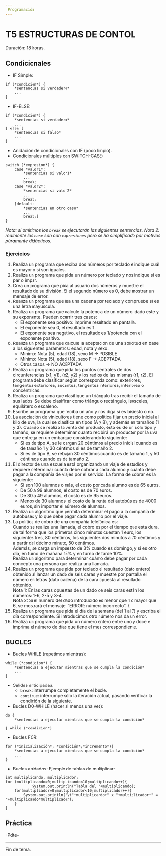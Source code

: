```yaml
---
 Programación
---
```


# T5 ESTRUCTURAS DE CONTOL

Duración: 18 horas.

## Condicionales
+ IF Simple:
```
if (*condicion*) {
	*sentencias si verdadero*
	...
}
```
+ IF-ELSE:
```
if (*condicion*) {
	*sentencias si verdadero*
	...
} else {
	*sentencias si falso*
	...
}
```
+ Anidación de condicionales con IF (poco limpio).
+ Condicionales múltiples con SWITCH-CASE:
```
switch (*expresion*) {
	case *valor1*:
		*sentencias si valor1*
		...
		break;
	case *valor2*:
		*sentencias si valor2*
		...
		break;
	[default:
		*sentencias en otro caso*
		...
		break;]
}
```
*Nota: si omitimos los `break` se ejecutarán las siguientes sentencias.*
*Nota 2: realmente los `case` son con `expresiones` pero se ha simplificado por motivos púramente didácticos.*

### Ejercicios
1.  Realiza un programa que reciba dos números por teclado e indique cuál es mayor o si son iguales.
2.  Realiza un programa que pida un número por teclado y nos indique si es par o impar.
3.  Crea un programa que pida al usuario dos números y muestre el resultado de su división. Si el segundo número es 0, debe mostrar un mensaje de error.
4.  Realiza un programa que lea una cadena por teclado y compruebe si es una letra mayúscula.
5.  Realiza un programa que calcule la potencia de un número, dado este y su exponente. Pueden ocurrir tres casos:
    + El exponente sea positivo: imprime resultado en pantalla.
    + El exponente sea 0, el resultado es 1.
    + El exponente sea negativo, el resultado es 1/potencia con el exponente positivo.
6. Realiza un programa que calcule la aceptación de una solicitud en base a los siguientes parámetros: edad, nota y sexo.
    + Mínimo: Nota (5), edad (18), sexo M -> POSIBLE
    + Mínimo: Nota (5), edad (18), sexo F -> ACEPTADA
    + Otros casos -> NO ACEPTADA
7. Realiza un programa que pida los puntos centrales de dos circunferencias (x1, y1), (x2, y2) y los radios de las mismas (r1, r2). El programa debe clasificar según corresponda como: exteriores, tangentes exteriores, secantes, tangentes interiores, interiores o concéntricas.
8. Realiza un programa que clasifique un triángulo tras recibir el tamaño de sus lados. Se debe clasificar como triángulo rectángulo, isósceles, equilátero o escaleno.
9. Escribe un programa que reciba un año y nos diga si es bisiesto o no.
10. La asociación de vinicultores tiene como política fijar un precio inicial al kilo de uva, la cual se clasifica en tipos (A y B), y además en tamaños (1 y 2). Cuando se realiza la venta del producto, ésta es de un sólo tipo y tamaño, se requiere determinar cuanto recibirá un productor por la uva que entrega en un embarque considerando lo siguiente:
    + Si es de tipo A, se le cargan 20 céntimos al precio inicial cuando es de tamaño 1 y 30 céntimos si es de tamaño 2.
    + Si es de tipo B, se rebajan 30 céntimos cuando es de tamaño 1, y 50 céntimos cuando es de tamaño 2.
11. El director de una escuela está organizando un viaje de estudios y requiere determinar cuánto debe cobrar a cada alumno y cuánto debe pagar a la compañía de viajes por el servicio. La forma de cobrar es la siguiente:
    + Si son 100 alumnos o más, el costo por cada alumno es de 65 euros.
    + De 50 a 99 alumnos, el costo es de 70 euros.
    + De 30 a 49 alumnos, el costo es de 95 euros.
    + Menos de 30 alumnos, el costo de la renta del autobús es de 4000 euros, sin importar el número de alumnos.
12. Realiza un algoritmo que permita determinar el pago a la compañía de autobuses y lo que debe pagar cada alumno por el viaje.
13. La política de cobro de una compañía telefónica es: \
    Cuando se realiza una llamada, el cobro es por el tiempo que esta dura, de tal forma que los primeros cinco minutos cuestan 1 euro, los siguientes tres, 80 céntimos, los siguientes dos minutos a 70 céntimos y a partir del décimo minuto, 50 céntimos. \
    Además, se carga un impuesto de 3% cuando es domingo, y si es otro día, en turno de mañana 15% y en turno de tarde 10%. \
    Realiza un algoritmo para determinar cuánto debe pagar por cada concepto una persona que realiza una llamada.
14. Realiza un programa que pida por teclado el resultado (dato entero) obtenido al lanzar un dado de seis caras y muestre por pantalla el número en letras (dato cadena) de la cara opuesta al resultado obtenido. \
    Nota 1: En las caras opuestas de un dado de seis caras están los números: 1-6, 2-5 y 3-4. \
    Nota 2: Si el número del dado introducido es menor que 1 o mayor que 6, se mostrará el mensaje: “ERROR: número incorrecto”. \
15. Realiza un programa que pida el día de la semana (del 1 al 7) y escriba el día correspondiente. Si introducimos otro número nos da un error.
16. Realiza un programa que pida un número entero entre uno y doce e imprima el número de días que tiene el mes correspondiente.

## BUCLES
+ Bucles WHILE (repetimos mientras):
```
while (*condicion*) {
	*sentencias a ejecutar mientras que se cumpla la condición*
	...
}
```
+ Salidas anticipadas:
	+ `break`: interrumpe completamente el bucle.
    +  `continue`: interrumpe sólo la iteración actual, pasando verificar la condición de la siguiente.
+ Bucles DO-WHILE (hacer al menos una vez):
```
do {
	*sentencias a ejecutar mientras que se cumpla la condición*
	...
} while (*condicion*)
```
+ Bucles FOR:
```
for (*înicialización*; *condición*;*incremento*){
	*sentencias a ejecutar mientras que se cumpla la condición*
	...
}
```
+ Bucles anidados:
Ejemplo de tablas de multiplicar:
```
int multiplicando, multiplicador;
for (multiplicando=0;multiplicando<10;multiplicando++){
			System.out.println("Tabla del "+multiplicando);
	for(multipliador=0;multiplicador<10;multiplicador++){
		System.out.println("\t"+multiplicando+" x "+multiplicador+" = "+multiplicando*multiplicador);
	}
}
```

## Práctica
-Pdte-

---
Fin de tema.
